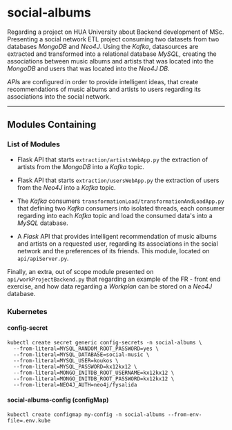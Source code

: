 # social-albums
Regarding a project on HUA University about Backend development of MSc. Presenting a social
network ETL project consuming two datasets from two databases *MongoDB* and *Neo4J*. Using
the *Kafka*, datasources are extracted and transformed into a relational database *MySQL*,
creating the associations between music albums and artists that was located into the *MongoDB*
and users that was located into the *Neo4J DB*.

*API*s are configured in order to provide intelligent ideas, that create recommendations
of music albums and artists to users regarding its associations into the social network.

---

## Modules Containing
### List of Modules

* Flask API that starts `extraction/artistsWebApp.py` the extraction of artists from the
*MongoDB* into a *Kafka* topic.

* Flask API that starts `extraction/usersWebApp.py` the extraction of users from the *Neo4J*
into a *Kafka* topic.

* The *Kafka* consumers `transformationLoad/transformationAndLoadApp.py` that defining
two *Kafka* consumers into isolated threads, each consumer regarding into each *Kafka*
topic and load the consumed data's into a *MySQL* database.

* A *Flask* API that provides intelligent recommendation of music albums and artists on
a requested user, regarding its associations in the social network and the preferences 
of its friends. This module, located on `api/apiServer.py`.


Finally, an extra, out of scope module presented on `api/workProjectBackend.py`
that regarding an example of the FR - front end exercise, and how
data regarding a *Workplan* can be stored on a *Neo4J* database.

### Kubernetes

#### config-secret

```
kubectl create secret generic config-secrets -n social-albums \
  --from-literal=MYSQL_RANDOM_ROOT_PASSWORD=yes \
  --from-literal=MYSQL_DATABASE=social-music \
  --from-literal=MYSQL_USER=koukos \
  --from-literal=MYSQL_PASSWORD=kx12kx12 \
  --from-literal=MONGO_INITDB_ROOT_USERNAME=kx12kx12 \
  --from-literal=MONGO_INITDB_ROOT_PASSWORD=kx12kx12 \
  --from-literal=NEO4J_AUTH=neo4j/fysalida
```

#### social-albums-config (configMap)

```
kubectl create configmap my-config -n social-albums --from-env-file=.env.kube
```